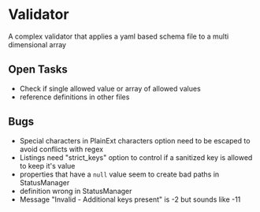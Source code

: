 # Validator
A complex validator that applies a yaml based schema file to a multi dimensional array

## Open Tasks
- Check if single allowed value or array of allowed values
- reference definitions in other files

## Bugs
- Special characters in PlainExt characters option need to be escaped to avoid conflicts with regex
- Listings need "strict_keys" option to control if a sanitized key is allowed to keep it's value
- properties that have a `null` value seem to create bad paths in StatusManager
- definition wrong in StatusManager
- Message "Invalid - Additional keys present" is -2 but sounds like -11
